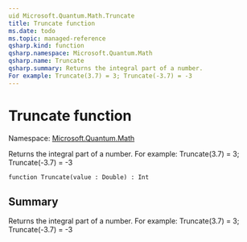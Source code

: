 ```yaml
---
uid Microsoft.Quantum.Math.Truncate
title: Truncate function
ms.date: todo
ms.topic: managed-reference
qsharp.kind: function
qsharp.namespace: Microsoft.Quantum.Math
qsharp.name: Truncate
qsharp.summary: Returns the integral part of a number.
For example: Truncate(3.7) = 3; Truncate(-3.7) = -3
---
```


# Truncate function

Namespace: [Microsoft.Quantum.Math](xref:Microsoft.Quantum.Math)

Returns the integral part of a number.
For example: Truncate(3.7) = 3; Truncate(-3.7) = -3
```qsharp
function Truncate(value : Double) : Int
```

## Summary
Returns the integral part of a number.
For example: Truncate(3.7) = 3; Truncate(-3.7) = -3
